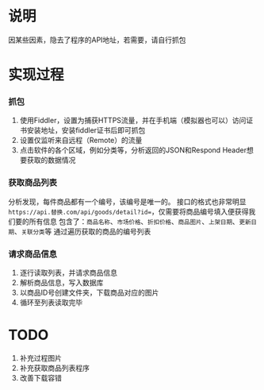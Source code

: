 # 说明
因某些因素，隐去了程序的API地址，若需要，请自行抓包
# 实现过程
### 抓包
1. 使用Fiddler，设置为捕获HTTPS流量，并在手机端（模拟器也可以）访问证书安装地址，安装fiddler证书后即可抓包
2. 设置仅监听来自远程（Remote）的流量
3. 点击软件的各个区域，例如分类等，分析返回的JSON和Respond Header想要获取的数据情况
### 获取商品列表
分析发现，每件商品都有一个编号，该编号是唯一的。
接口的格式也非常明显`https://api.替换.com/api/goods/detail?id=`，仅需要将商品编号填入便获得我们要的所有信息
包含了：`商品名称`、`市场价格`、`折扣价格`、`商品图片`、`上架日期`、`更新日期`、`关联分类`等
通过遍历获取的商品的编号列表
### 请求商品信息
1. 逐行读取列表，并请求商品信息
2. 解析商品信息，写入数据库
3. 以商品ID号创建文件夹，下载商品对应的图片
4. 循环至列表读取完毕
# TODO
1. 补充过程图片
2. 补充获取商品列表程序
3. 改善下载容错
